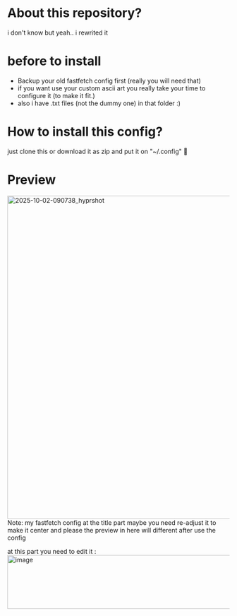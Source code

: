 # About this repository?
i don't know but yeah.. i rewrited it

# before to install
- Backup your old fastfetch config first (really you will need that)
- if you want use your custom ascii art you really take your time to configure it (to make it fit.)
- also i have .txt files (not the dummy one) in that folder :)

# How to install this config?
just clone this or download it as zip and put it on "~/.config" 🥀

# Preview
<img width="1358" height="732" alt="2025-10-02-090738_hyprshot" src="https://github.com/user-attachments/assets/250f647a-43b6-47e3-8596-569786c9a1c7"/>
Note: my fastfetch config at the title part maybe you need re-adjust it to make it center and please the preview in here will different after use the config

at this part you need to edit it : 
<img width="621" height="122" alt="image" src="https://github.com/user-attachments/assets/6ec9fae8-5586-4b6c-bf22-d79d721230c9" />


